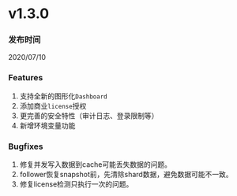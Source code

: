 # v1.3.0

### 发布时间

2020/07/10

### Features

1. 支持全新的图形化`Dashboard`
1. 添加商业`license`授权
1. 更完善的安全特性（审计日志、登录限制等）
1. 新增环境变量功能

### Bugfixes

1. 修复并发写入数据到cache可能丢失数据的问题。
1. follower恢复snapshot前，先清除shard数据，避免数据可能不一致。
1. 修复license检测只执行一次的问题。
